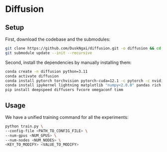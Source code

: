 # Diffusion

## Setup

First, download the codebase and the submodules:

```bash
git clone https://github.com/DuskNgai/diffusion.git -o diffusion && cd diffusion
git submodule update --init --recursive
```

Second, install the dependencies by manually installing them:

```bash
conda create -n diffusion python=3.11
conda activate diffusion
conda install pytorch torchvision pytorch-cuda=12.1 -c pytorch -c nvidia
conda install ipykernel lightning matplotlib "numpy<2.0.0" pandas rich tensorboard
pip install deepspeed diffusers fvcore omegaconf timm
```

## Usage

We have a unified training command for all the experiments:

```bash
python train.py \
--config-file <PATH_TO_CONFIG_FILE> \
--num-gpus <NUM_GPUS> \
--num-nodes <NUM_NODES> \
<KEY_TO_MODIFY> <VALUE_TO_MODIFY>
```
